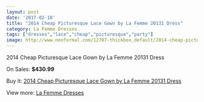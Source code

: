 ```yaml
---
layout: post
date: '2017-02-18'
title: "2014 Cheap Picturesque Lace Gown by La Femme 20131 Dress"
category: La Femme Dresses
tags: ["dresses","lace","cheap","picturesque","party"]
image: http://www.neoformal.com/12707-thickbox_default/2014-cheap-picturesque-lace-gown-by-la-femme-20131-dress.jpg
---
```

2014 Cheap Picturesque Lace Gown by La Femme 20131 Dress

On Sales: **$430.99**
<a href="https://www.neoformal.com/en/la-femme-dresses-2014/4470-2014-cheap-picturesque-lace-gown-by-la-femme-20131-dress.html"><amp-img layout="responsive" width="600" height="600" src="//www.neoformal.com/12707-thickbox_default/2014-cheap-picturesque-lace-gown-by-la-femme-20131-dress.jpg" alt="2014 Cheap Picturesque Lace Gown by La Femme 20131 Dress 0" /></a>
<a href="https://www.neoformal.com/en/la-femme-dresses-2014/4470-2014-cheap-picturesque-lace-gown-by-la-femme-20131-dress.html"><amp-img layout="responsive" width="600" height="600" src="//www.neoformal.com/12709-thickbox_default/2014-cheap-picturesque-lace-gown-by-la-femme-20131-dress.jpg" alt="2014 Cheap Picturesque Lace Gown by La Femme 20131 Dress 1" /></a>
<a href="https://www.neoformal.com/en/la-femme-dresses-2014/4470-2014-cheap-picturesque-lace-gown-by-la-femme-20131-dress.html"><amp-img layout="responsive" width="600" height="600" src="//www.neoformal.com/12708-thickbox_default/2014-cheap-picturesque-lace-gown-by-la-femme-20131-dress.jpg" alt="2014 Cheap Picturesque Lace Gown by La Femme 20131 Dress 2" /></a>

Buy it: [2014 Cheap Picturesque Lace Gown by La Femme 20131 Dress](https://www.neoformal.com/en/la-femme-dresses-2014/4470-2014-cheap-picturesque-lace-gown-by-la-femme-20131-dress.html "2014 Cheap Picturesque Lace Gown by La Femme 20131 Dress")

View more: [La Femme Dresses](https://www.neoformal.com/en/56-la-femme-dresses-2014 "La Femme Dresses")